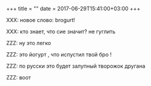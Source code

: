+++
title = ""
date = 2017-06-29T15:41:00+03:00
+++

XXX: новое слово: brogurt!


XXX: кто знает, что сие значит? не гуглить


ZZZ: ну это легко


ZZZ: это йогурт , что испустил твой бро !


ZZZ: по русски это будет залупный творожок другана


ZZZ: воот


